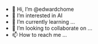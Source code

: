 - 👋 Hi, I’m @edwardchome
- 👀 I’m interested in AI
- 🌱 I’m currently learning ...
- 💞️ I’m looking to collaborate on ...
- 📫 How to reach me ...

<!---
edwardchome/edwardchome is a ✨ special ✨ repository because its `README.md` (this file) appears on your GitHub profile.
You can click the Preview link to take a look at your changes.
--->
